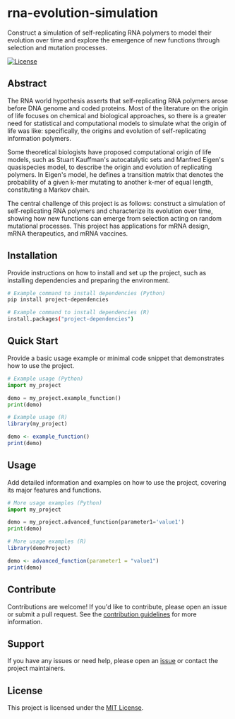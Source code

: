# rna-evolution-simulation

Construct a simulation of self-replicating RNA polymers to model their evolution over time and explore the emergence of new functions through selection and mutation processes.

[![License](https://img.shields.io/badge/license-MIT-blue.svg)](LICENSE)

## Abstract

The RNA world hypothesis asserts that self-replicating RNA polymers arose before DNA genome and coded proteins. Most of the literature on the origin of life focuses on chemical and biological approaches, so there is a greater need for statistical and computational models to simulate what the origin of life was like: specifically, the origins and evolution of self-replicating information polymers.

Some theoretical biologists have proposed computational origin of life models, such as Stuart Kauffman's autocatalytic sets and Manfred Eigen's quasispecies model, to describe the origin and evolution of replicating polymers. In Eigen's model, he defines a transition matrix that denotes the probability of a given k-mer mutating to another k-mer of equal length, constituting a Markov chain.

The central challenge of this project is as follows: construct a simulation of self-replicating RNA polymers and characterize its evolution over time, showing how new functions can emerge from selection acting on random mutational processes. This project has applications for mRNA design, mRNA therapeutics, and mRNA vaccines.

## Installation

Provide instructions on how to install and set up the project, such as installing dependencies and preparing the environment.

```bash
# Example command to install dependencies (Python)
pip install project-dependencies

# Example command to install dependencies (R)
install.packages("project-dependencies")
```

## Quick Start

Provide a basic usage example or minimal code snippet that demonstrates how to use the project.

```python
# Example usage (Python)
import my_project

demo = my_project.example_function()
print(demo)
```
```r
# Example usage (R)
library(my_project)

demo <- example_function()
print(demo)
```

## Usage

Add detailed information and examples on how to use the project, covering its major features and functions.

```python
# More usage examples (Python)
import my_project

demo = my_project.advanced_function(parameter1='value1')
print(demo)
```
```r
# More usage examples (R)
library(demoProject)

demo <- advanced_function(parameter1 = "value1")
print(demo)
```

## Contribute

Contributions are welcome! If you'd like to contribute, please open an issue or submit a pull request. See the [contribution guidelines](CONTRIBUTING.md) for more information.

## Support

If you have any issues or need help, please open an [issue](https://github.com/hackbio-ca/rna-evolution-simulation/issues) or contact the project maintainers.

## License

This project is licensed under the [MIT License](LICENSE).

